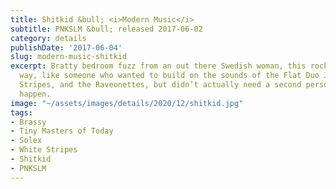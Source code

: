 ```yaml
---
title: Shitkid &bull; <i>Modern Music</i>
subtitle: PNKSLM &bull; released 2017-06-02
category: details
publishDate: '2017-06-04'
slug: modern-music-shitkid
excerpt: Bratty bedroom fuzz from an out there Swedish woman, this rocks in a raw
  way, like someone who wanted to build on the sounds of the Flat Duo Jets, the White
  Stripes, and the Raveonettes, but didn’t actually need a second person to make it
  happen.
image: "~/assets/images/details/2020/12/shitkid.jpg"
tags:
- Brassy
- Tiny Masters of Today
- Solex
- White Stripes
- Shitkid
- PNKSLM
---
```



